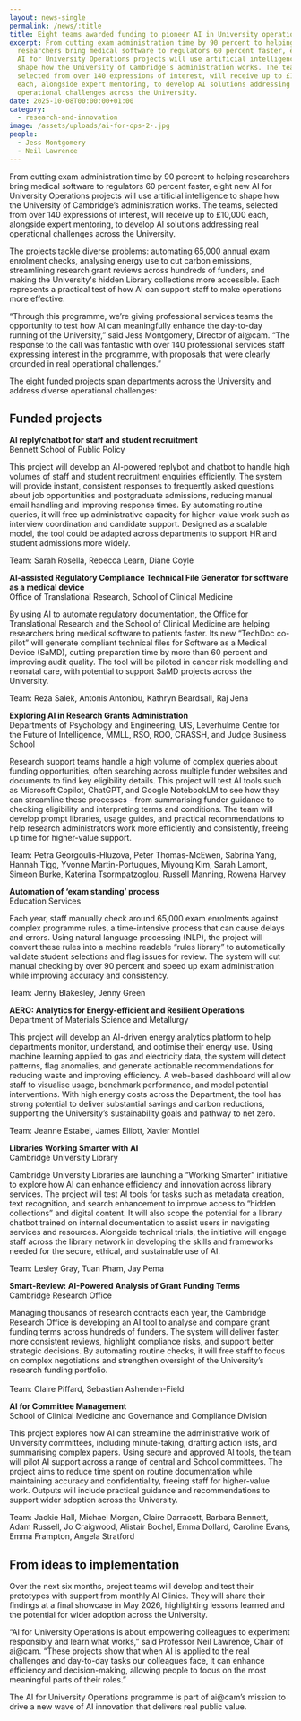 ```yaml
---
layout: news-single
permalink: /news/:title
title: Eight teams awarded funding to pioneer AI in University operations
excerpt: From cutting exam administration time by 90 percent to helping
  researchers bring medical software to regulators 60 percent faster, eight new
  AI for University Operations projects will use artificial intelligence to
  shape how the University of Cambridge’s administration works. The teams,
  selected from over 140 expressions of interest, will receive up to £10,000
  each, alongside expert mentoring, to develop AI solutions addressing real
  operational challenges across the University.
date: 2025-10-08T00:00:00+01:00
category:
  - research-and-innovation
image: /assets/uploads/ai-for-ops-2-.jpg
people:
  - Jess Montgomery
  - Neil Lawrence
---
```

From cutting exam administration time by 90 percent to helping researchers bring medical software to regulators 60 percent faster, eight new AI for University Operations projects will use artificial intelligence to shape how the University of Cambridge’s administration works. The teams, selected from over 140 expressions of interest, will receive up to £10,000 each, alongside expert mentoring, to develop AI solutions addressing real operational challenges across the University.

The projects tackle diverse problems: automating 65,000 annual exam enrolment checks, analysing energy use to cut carbon emissions, streamlining research grant reviews across hundreds of funders, and making the University's hidden Library collections more accessible. Each represents a practical test of how AI can support staff to make operations more effective.

“Through this programme, we’re giving professional services teams the opportunity to test how AI can meaningfully enhance the day-to-day running of the University,” said Jess Montgomery, Director of ai@cam. “The response to the call was fantastic with over 140 professional services staff expressing interest in the programme, with proposals that were clearly grounded in real operational challenges.”

The eight funded projects span departments across the University and address diverse operational challenges:

## Funded projects

**AI reply/chatbot for staff and student recruitment**\
Bennett School of Public Policy

This project will develop an AI-powered replybot and chatbot to handle high volumes of staff and student recruitment enquiries efficiently. The system will provide instant, consistent responses to frequently asked questions about job opportunities and postgraduate admissions, reducing manual email handling and improving response times. By automating routine queries, it will free up administrative capacity for higher-value work such as interview coordination and candidate support. Designed as a scalable model, the tool could be adapted across departments to support HR and student admissions more widely.

Team: Sarah Rosella, Rebecca Learn, Diane Coyle

**AI-assisted Regulatory Compliance Technical File Generator for software as a medical device**\
Office of Translational Research, School of Clinical Medicine

By using AI to automate regulatory documentation, the Office for Translational Research and the School of Clinical Medicine are helping researchers bring medical software to patients faster. Its new “TechDoc co-pilot” will generate compliant technical files for Software as a Medical Device (SaMD), cutting preparation time by more than 60 percent and improving audit quality. The tool will be piloted in cancer risk modelling and neonatal care, with potential to support SaMD projects across the University.

Team: Reza Salek, Antonis Antoniou, Kathryn Beardsall, Raj Jena

**Exploring AI in Research Grants Administration**\
Departments of Psychology and Engineering, UIS, Leverhulme Centre for the Future of Intelligence, MMLL, RSO, ROO, CRASSH, and Judge Business School

Research support teams handle a high volume of complex queries about funding opportunities, often searching across multiple funder websites and documents to find key eligibility details. This project will test AI tools such as Microsoft Copilot, ChatGPT, and Google NotebookLM to see how they can streamline these processes - from summarising funder guidance to checking eligibility and interpreting terms and conditions. The team will develop prompt libraries, usage guides, and practical recommendations to help research administrators work more efficiently and consistently, freeing up time for higher-value support.

Team: Petra Georgoulis-Hluzova, Peter Thomas-McEwen, Sabrina Yang, Hannah Tigg, Yvonne Martin-Portugues, Miyoung Kim, Sarah Lamont, Simeon Burke, Katerina Tsormpatzoglou, Russell Manning, Rowena Harvey

**Automation of ‘exam standing’ process**\
Education Services

Each year, staff manually check around 65,000 exam enrolments against complex programme rules, a time-intensive process that can cause delays and errors. Using natural language processing (NLP), the project will convert these rules into a machine readable “rules library” to automatically validate student selections and flag issues for review. The system will cut manual checking by over 90 percent and speed up exam administration while improving accuracy and consistency.

Team: Jenny Blakesley, Jenny Green

**AERO: Analytics for Energy-efficient and Resilient Operations**\
Department of Materials Science and Metallurgy

This project will develop an AI-driven energy analytics platform to help departments monitor, understand, and optimise their energy use. Using machine learning applied to gas and electricity data, the system will detect patterns, flag anomalies, and generate actionable recommendations for reducing waste and improving efficiency. A web-based dashboard will allow staff to visualise usage, benchmark performance, and model potential interventions. With high energy costs across the Department, the tool has strong potential to deliver substantial savings and carbon reductions, supporting the University’s sustainability goals and pathway to net zero.

Team: Jeanne Estabel, James Elliott, Xavier Montiel

**Libraries Working Smarter with AI**\
Cambridge University Library

Cambridge University Libraries are launching a “Working Smarter” initiative to explore how AI can enhance efficiency and innovation across library services. The project will test AI tools for tasks such as metadata creation, text recognition, and search enhancement to improve access to “hidden collections” and digital content. It will also scope the potential for a library chatbot trained on internal documentation to assist users in navigating services and resources. Alongside technical trials, the initiative will engage staff across the library network in developing the skills and frameworks needed for the secure, ethical, and sustainable use of AI.

Team: Lesley Gray, Tuan Pham, Jay Pema

**Smart-Review: AI-Powered Analysis of Grant Funding Terms**\
Cambridge Research Office

Managing thousands of research contracts each year, the Cambridge Research Office is developing an AI tool to analyse and compare grant funding terms across hundreds of funders. The system will deliver faster, more consistent reviews, highlight compliance risks, and support better strategic decisions. By automating routine checks, it will free staff to focus on complex negotiations and strengthen oversight of the University’s research funding portfolio.\
\
Team: Claire Piffard, Sebastian Ashenden-Field

**AI for Committee Management**\
School of Clinical Medicine and Governance and Compliance Division

This project explores how AI can streamline the administrative work of University committees, including minute-taking, drafting action lists, and summarising complex papers. Using secure and approved AI tools, the team will pilot AI support across a range of central and School committees. The project aims to reduce time spent on routine documentation while maintaining accuracy and confidentiality, freeing staff for higher-value work. Outputs will include practical guidance and recommendations to support wider adoption across the University.

Team: Jackie Hall, Michael Morgan, Claire Darracott, Barbara Bennett, Adam Russell, Jo Craigwood, Alistair Bochel, Emma Dollard, Caroline Evans, Emma Frampton, Angela Stratford

## From ideas to implementation

Over the next six months, project teams will develop and test their prototypes with support from monthly AI Clinics. They will share their findings at a final showcase in May 2026, highlighting lessons learned and the potential for wider adoption across the University. 

“AI for University Operations is about empowering colleagues to experiment responsibly and learn what works,” said Professor Neil Lawrence, Chair of ai@cam. “These projects show that when AI is applied to the real challenges and day-to-day tasks our colleagues face, it can enhance efficiency and decision-making, allowing people to focus on the most meaningful parts of their roles.”

The AI for University Operations programme is part of ai@cam’s mission to drive a new wave of AI innovation that delivers real public value.
